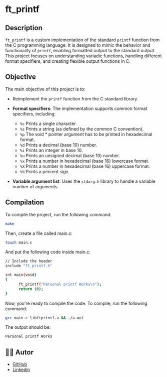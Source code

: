 # ft_printf

## Description

`ft_printf` is a custom implementation of the standard `printf` function from the C programming language. It is designed to mimic the behavior and functionality of `printf`, enabling formatted output to the standard output. This project focuses on understanding variadic functions, handling different format specifiers, and creating flexible output functions in C.

## Objective

The main objective of this project is to:
- Reimplement the `printf` function from the C standard library.
- **Format specifiers**: The implementation supports common format specifiers, including:
  - `%c` Prints a single character.
  - `%s` Prints a string (as defined by the common C convention).
  - `%p` The void * pointer argument has to be printed in hexadecimal format.
  - `%d` Prints a decimal (base 10) number.
  - `%i` Prints an integer in base 10.
  - `%u` Prints an unsigned decimal (base 10) number.
  - `%x` Prints a number in hexadecimal (base 16) lowercase format.
  - `%X` Prints a number in hexadecimal (base 16) uppercase format.
  - `%%` Prints a percent sign.

- **Variable argument list**: Uses the `stdarg.h` library to handle a variable number of arguments.

## Compilation

To compile the project, run the following command:

```bash
make
```

Then, create a file called main.c:
```bash
touch main.c
```
And put the following code inside main.c:
```bash
// Include the header
include "ft_printf.h"

int main(void)
{
      ft_printf("Personal printf Works\n");
      return (0);
}
```

Now, you're ready to compile the code. To compile, run the following command:
```bash
gcc main.c libftprintf.a && ./a.out
```

The output should be:
```bash
Personal printf Works
```

## 👨‍💻 Autor
- [GitHub](https://github.com/mouracv)
- [Linkedin](https://www.linkedin.com/in/alexsandro-moreira-2b438a347/)